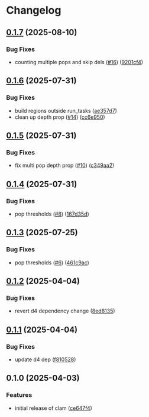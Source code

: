 # Changelog

## [0.1.7](https://github.com/cademirch/clam/compare/v0.1.6...v0.1.7) (2025-08-10)


### Bug Fixes

* counting multiple pops and skip dels ([#16](https://github.com/cademirch/clam/issues/16)) ([9201cf4](https://github.com/cademirch/clam/commit/9201cf4db8b284af342c8d8e5c9d079885677c3f))

## [0.1.6](https://github.com/cademirch/clam/compare/v0.1.5...v0.1.6) (2025-07-31)


### Bug Fixes

* build regions outside run_tasks ([ae357d7](https://github.com/cademirch/clam/commit/ae357d7d932bc08af0d3816a2da097909413a851))
* clean up depth prop ([#14](https://github.com/cademirch/clam/issues/14)) ([cc6e950](https://github.com/cademirch/clam/commit/cc6e95044ac48b544f26bb3a7bc1b181c8719891))

## [0.1.5](https://github.com/cademirch/clam/compare/v0.1.4...v0.1.5) (2025-07-31)


### Bug Fixes

* fix multi pop depth prop ([#10](https://github.com/cademirch/clam/issues/10)) ([c349aa2](https://github.com/cademirch/clam/commit/c349aa288131b6403ae98c92b2c23afc40f935ab))

## [0.1.4](https://github.com/cademirch/clam/compare/v0.1.3...v0.1.4) (2025-07-31)


### Bug Fixes

* pop thresholds ([#8](https://github.com/cademirch/clam/issues/8)) ([167d35d](https://github.com/cademirch/clam/commit/167d35d20492ba5348dc8403bc6b5c095314fc8f))

## [0.1.3](https://github.com/cademirch/clam/compare/v0.1.2...v0.1.3) (2025-07-25)


### Bug Fixes

* pop thresholds ([#6](https://github.com/cademirch/clam/issues/6)) ([461c9ac](https://github.com/cademirch/clam/commit/461c9ac966df9f7dec67b8daa8450304d32bb2aa))

## [0.1.2](https://github.com/cademirch/clam/compare/v0.1.1...v0.1.2) (2025-04-04)


### Bug Fixes

* revert d4 dependency change ([8ed8135](https://github.com/cademirch/clam/commit/8ed8135657c0c17ac650de7ed210d1eab88913a7))

## [0.1.1](https://github.com/cademirch/clam/compare/v0.1.0...v0.1.1) (2025-04-04)


### Bug Fixes

* update d4 dep ([f810528](https://github.com/cademirch/clam/commit/f81052895cb6be0d52699485d687124643472e34))

## 0.1.0 (2025-04-03)


### Features

* initial release of clam ([ce647f4](https://github.com/cademirch/clam/commit/ce647f40c10e166104b4237e7c751c24cf1847c9))
